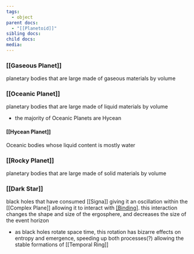 ```yaml
---
tags:
  - object
parent docs:
  - "[[Planetoid]]"
sibling docs: 
child docs: 
media:
---
```

### [[Gaseous Planet]]
planetary bodies that are large made of gaseous materials by volume 
### [[Oceanic Planet]]
planetary bodies that are large made of liquid materials by volume 
- the majority of Oceanic Planets are Hycean
#### [[Hycean Planet]] 
Oceanic bodies whose liquid content is mostly water
### [[Rocky Planet]]
planetary bodies that are large made of solid materials by volume 
### [[Dark Star]]
black holes that have consumed [[Signa]] giving it an oscillation within the [[Complex Plane]] allowing it to interact with [[Binding]](s). this interaction changes the shape and size of the ergosphere, and decreases the size of the event horizon
- as black holes rotate space time, this rotation has bizarre effects on entropy and emergence, speeding up both processes(?) allowing the stable formations of [[Temporal Ring]]